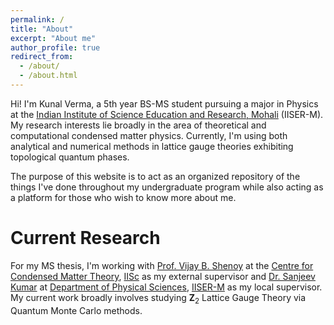 ```yaml
---
permalink: /
title: "About"
excerpt: "About me"
author_profile: true
redirect_from: 
  - /about/
  - /about.html
---
```



Hi! I'm Kunal Verma, a 5th year BS-MS student pursuing a major in Physics at the [Indian Institute of Science Education and Research, Mohali](https://www.iisermohali.ac.in/) (IISER-M). My research interests lie broadly in the area of theoretical and computational condensed matter physics. Currently, I'm using both analytical and numerical methods in lattice gauge theories exhibiting topological quantum phases.

The purpose of this website is to act as an organized repository of the things I've done throughout my undergraduate program while also acting as a platform for those who wish to know more about me.

Current Research
======
For my MS thesis, I'm working with [Prof. Vijay B. Shenoy](http://www.physics.iisc.ac.in/~shenoy/) at the [Centre for Condensed Matter Theory](http://www.physics.iisc.ac.in/~ccmt/), [IISc](https://iisc.ac.in/) as my external supervisor and [Dr. Sanjeev Kumar](https://web.iisermohali.ac.in/dept/physics/Sanjeev_Kumar.html) at [Department of Physical Sciences](https://web.iisermohali.ac.in/dept/physics/index.html), [IISER-M](https://www.iisermohali.ac.in/) as my local supervisor. My current work broadly involves studying $\mathbf{Z}_2$ Lattice Gauge Theory via Quantum Monte Carlo methods.
